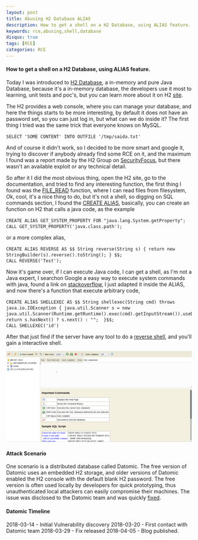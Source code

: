```yaml
---
layout: post
title: Abusing H2 Database ALIAS 
description: How to get a shell on a H2 Database, using ALIAS feature.
keywords: rce,abusing,shell,database 
disqus: true
tags: [RCE]
categories: RCE 
---
```

#### How to get a shell on a H2 Database, using ALIAS feature.
Today I was introduced to [H2 Database](http://www.h2database.com), a in-memory and pure Java Database, because it's a in-memory database, the developers use it most to learning, unit tests and poc's, but you can learn more about it on H2 [site](2018-03-14-abusing-h2-database-alias.markdown).

The H2 provides a web console, where you can manage your database, and here the things starts to be more interesting, by default it does not have an password set, so you can just log in, but what can we do inside it? The first thing I tried was the same trick that everyone knows on MySQL.

```
SELECT 'SOME CONTENT' INTO OUTFILE '/tmp/saida.txt'
```

And of course it didn't work, so I decided to be more smart and google it, trying to discover if anybody already find some RCE on it, and the maximum I found was a report made by the H2 Group on [SecurityFocus]('https://www.securityfocus.com/bid/58536'), but there wasn't an available exploit or any technical detail.

So after it I did the most obvious thing, open the H2 site, go to the documentation, and tried to find any interesting function, the first thing I found was the [FILE_READ](http://www.h2database.com/html/functions.html?highlight=FILE_READ&search=FILE_#file_read) function, where I can read files from filesystem, Ok, cool, it's a nice thing to do, but it's not a shell, so digging on SQL commands section, I found the [CREATE ALIAS](http://www.h2database.com/html/grammar.html#create_alias), basically, you can create an function on H2 that calls a java code, as the example

```
CREATE ALIAS GET_SYSTEM_PROPERTY FOR "java.lang.System.getProperty";
CALL GET_SYSTEM_PROPERTY('java.class.path');
```
or a more complex alias,
```
CREATE ALIAS REVERSE AS $$ String reverse(String s) { return new StringBuilder(s).reverse().toString(); } $$;
CALL REVERSE('Test');
```

Now it's game over, if I can execute Java code, I can get a shell, as I'm not a Java expert, I searchon Google a easy way to execute system commands with java, found a link on [stackoverflow](https://stackoverflow.com/a/20624914), I just adapted it inside the ALIAS, and now there's a function that execute arbitrary code,
```
CREATE ALIAS SHELLEXEC AS $$ String shellexec(String cmd) throws java.io.IOException { java.util.Scanner s = new java.util.Scanner(Runtime.getRuntime().exec(cmd).getInputStream()).useDelimiter("\\A"); return s.hasNext() ? s.next() : "";  }$$;
CALL SHELLEXEC('id')
```

After that just find if the server have any tool to do a [reverse shell](https://github.com/mthbernardes/rsg), and you'll gain a interactive shell.

![h2-console-rce](/assets/images/h2-console-rce.gif)

#### Attack Scenario
One scenario is a distributed database called Datomic. The free version of Datomic uses an embedded H2 storage, and older versions of Datomic enabled the H2 console with the default blank H2 password. The free version is often used locally by developers for quick prototyping, thus unauthenticated local attackers can easily compromise their machines. The issue was disclosed to the Datomic team and was quickly [fixed](http://blog.datomic.com/2018/03/important-security-update.html).

#### Datomic Timeline
2018-03-14 - Initial Vulnerability discovery
2018-03-20 - First contact with Datomic team
2018-03-29 - Fix released
2018-04-05 - Blog published.
